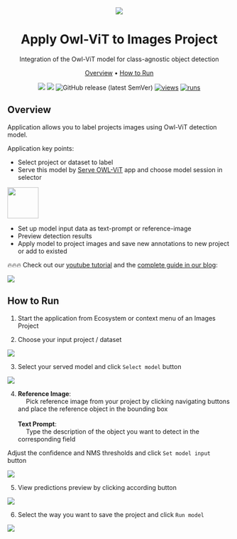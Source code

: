 <div align="center" markdown>
<img src="https://user-images.githubusercontent.com/115161827/230065782-f033aa7d-6acc-405b-89e3-81330bb66bbb.png" />

# Apply Owl-ViT to Images Project
Integration of the Owl-ViT model for class-agnostic object detection

<p align="center">
  <a href="#Overview">Overview</a> •
  <a href="#How-to-Run">How to Run</a>
</p>

[![](https://img.shields.io/badge/supervisely-ecosystem-brightgreen)](../../../../supervisely-ecosystem/apply-owl-vit-to-images-project)
[![](https://img.shields.io/badge/slack-chat-green.svg?logo=slack)](https://supervisely.com/slack)
![GitHub release (latest SemVer)](https://img.shields.io/github/v/release/supervisely-ecosystem/apply-owl-vit-to-images-project)
[![views](https://app.supervisely.com/img/badges/views/supervisely-ecosystem/apply-owl-vit-to-images-project.png)](https://supervisely.com)
[![runs](https://app.supervisely.com/img/badges/runs/supervisely-ecosystem/apply-owl-vit-to-images-project.png)](https://supervisely.com)

</div>

## Overview
Application allows you to label projects images using Owl-ViT detection model.

Application key points:

- Select project or dataset to label
- Serve this model by [Serve OWL-ViT](../../../../supervisely-ecosystem/apply-object-segmentor-to-images-project) app and choose model session in selector
<img data-key="sly-module-link" data-module-slug="supervisely-ecosystem/serve-owl-vit" src="https://user-images.githubusercontent.com/115161827/230909082-8d0cb4f1-ce7c-490a-9187-f87d061c1f7b.png" height="70px" margin-bottom="20px"/>

- Set up model input data as text-prompt or reference-image
- Preview detection results
- Apply model to project images and save new annotations to new project or add to existed

🔥🔥🔥 Check out our [youtube tutorial](https://youtu.be/PnhAsG-GFHo) and the [complete guide in our blog](https://supervisely.com/blog/owl-vit/):   

<a href="https://youtu.be/PnhAsG-GFHo" target="_blank"><img src="https://github.com/supervisely-ecosystem/serve-owl-vit/assets/12828725/f1a3589a-2c4d-4467-a2dc-077f56422a98"/></a>

## How to Run

1. Start the application from Ecosystem or context menu of an Images Project

2. Choose your input project / dataset

<img src="https://user-images.githubusercontent.com/115161827/230068919-1c67170a-855f-4372-b78c-823c0a4da0fd.png" />

3. Select your served model and click `Select model` button

<img src="https://user-images.githubusercontent.com/115161827/230893590-cb0077e0-7a4f-4ce4-9bc1-a70278e07b49.png" />

4. **Reference Image**: <br> &emsp; Pick reference image from your project by clicking navigating buttons and place the reference object in the bounding box </br> <br>
   **Text Prompt**: <br> &emsp; Type the description of the object you want to detect in the corresponding field
  
Adjust the confidence and NMS thresholds and click `Set model input` button

<img src="https://user-images.githubusercontent.com/115161827/230068907-03be9de7-d75a-4649-8c7e-9bc4fada9731.png" />

5. View predictions preview by clicking according button

<img src="https://user-images.githubusercontent.com/115161827/230946583-df804396-4e03-4fc1-8d33-13494d097dab.png" />

6. Select the way you want to save the project and click `Run model`

<img src="https://user-images.githubusercontent.com/115161827/230893629-f4ce9a55-8df9-47a5-a698-5c0c2055ea26.png" />
